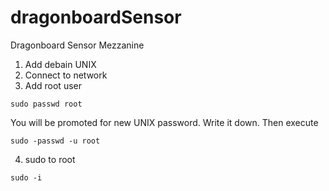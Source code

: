 # dragonboardSensor
Dragonboard Sensor Mezzanine
1. Add debain UNIX
2. Connect to network
3. Add root user
```
sudo passwd root
```
You will be promoted for new UNIX password. Write it down.
Then execute
```
sudo -passwd -u root
```
4. sudo to root
```
sudo -i
```
